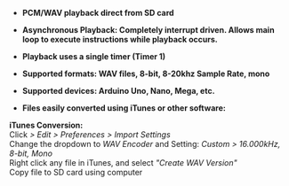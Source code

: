 * **PCM/WAV playback direct from SD card**

* **Asynchronous Playback: Completely interrupt driven. Allows main loop to execute instructions while playback occurs.**
* **Playback uses a single timer (Timer 1)**

* **Supported formats: WAV files, 8-bit, 8-20khz Sample Rate, mono**

* **Supported devices: Arduino Uno, Nano, Mega, etc.**

* **Files easily converted using iTunes or other software:**

 **iTunes Conversion:**  
    Click _> Edit > Preferences > Import Settings_  
    Change the dropdown to _WAV Encoder_ and Setting: _Custom > 16.000kHz, 8-bit, Mono_  
    Right click any file in iTunes, and select _"Create WAV Version"_  
    Copy file to SD card using computer   

